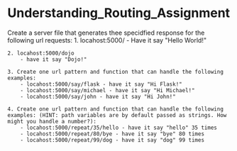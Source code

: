 # Understanding_Routing_Assignment

Create a server file that generates thee specidfied response for the following url requests:
    1. locahost:5000/ 
        - Have it say "Hello World!"
    
    2. locahost:5000/dojo 
        - have it say "Dojo!"
    
    3. Create one url pattern and function that can handle the following examples:
        - locahost:5000/say/flask - have it say "Hi Flask!"
        - locahost:5000/say/michael - have it say "Hi Michael!"
        - locahost:5000/say/john - have it say "Hi John!"
    
    4. Create one url pattern and function that can handle the following examples: (HINT: path variables are by default passed as strings. How might you handle a number?):
        - locahost:5000/repeat/35/hello - have it say "hello" 35 times
        - locahost:5000/repeat/80/bye - have it say "bye" 80 times
        - locahost:5000/repeat/99/dog - have it say "dog" 99 times

